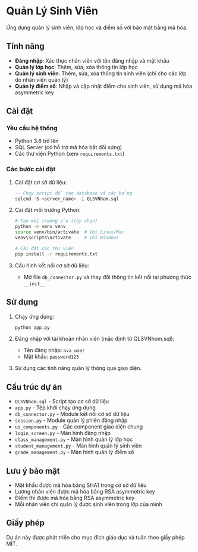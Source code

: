 # Quản Lý Sinh Viên

Ứng dụng quản lý sinh viên, lớp học và điểm số với bảo mật bằng mã hóa.

## Tính năng

- **Đăng nhập**: Xác thực nhân viên với tên đăng nhập và mật khẩu
- **Quản lý lớp học**: Thêm, sửa, xóa thông tin lớp học
- **Quản lý sinh viên**: Thêm, sửa, xóa thông tin sinh viên (chỉ cho các lớp do nhân viên quản lý)
- **Quản lý điểm số**: Nhập và cập nhật điểm cho sinh viên, sử dụng mã hóa asymmetric key

## Cài đặt

### Yêu cầu hệ thống

- Python 3.6 trở lên
- SQL Server (có hỗ trợ mã hóa bất đối xứng)
- Các thư viện Python (xem `requirements.txt`)

### Các bước cài đặt

1. Cài đặt cơ sở dữ liệu:

   ```sql
   -- Chạy script để tạo database và các bảng
   sqlcmd -S <server_name> -i QLSVNhom.sql
   ```

2. Cài đặt môi trường Python:

   ```bash
   # Tạo môi trường ảo (tùy chọn)
   python -m venv venv
   source venv/bin/activate  # Với Linux/Mac
   venv\Scripts\activate     # Với Windows

   # Cài đặt các thư viện
   pip install -r requirements.txt
   ```

3. Cấu hình kết nối cơ sở dữ liệu:
   - Mở file `db_connector.py` và thay đổi thông tin kết nối tại phương thức `__init__`

## Sử dụng

1. Chạy ứng dụng:

   ```bash
   python app.py
   ```

2. Đăng nhập với tài khoản nhân viên (mặc định từ QLSVNhom.sql):

   - Tên đăng nhập: `nva_user`
   - Mật khẩu: `password123`

3. Sử dụng các tính năng quản lý thông qua giao diện.

## Cấu trúc dự án

- `QLSVNhom.sql` - Script tạo cơ sở dữ liệu
- `app.py` - Tệp khởi chạy ứng dụng
- `db_connector.py` - Module kết nối cơ sở dữ liệu
- `session.py` - Module quản lý phiên đăng nhập
- `ui_components.py` - Các component giao diện chung
- `login_screen.py` - Màn hình đăng nhập
- `class_management.py` - Màn hình quản lý lớp học
- `student_management.py` - Màn hình quản lý sinh viên
- `grade_management.py` - Màn hình quản lý điểm số

## Lưu ý bảo mật

- Mật khẩu được mã hóa bằng SHA1 trong cơ sở dữ liệu
- Lương nhân viên được mã hóa bằng RSA asymmetric key
- Điểm thi được mã hóa bằng RSA asymmetric key
- Mỗi nhân viên chỉ quản lý được sinh viên trong lớp của mình

## Giấy phép

Dự án này được phát triển cho mục đích giáo dục và tuân theo giấy phép MIT.
